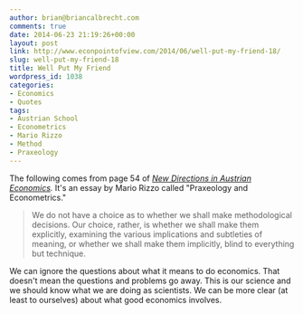 ```yaml
---
author: brian@briancalbrecht.com
comments: true
date: 2014-06-23 21:19:26+00:00
layout: post
link: http://www.econpointofview.com/2014/06/well-put-my-friend-18/
slug: well-put-my-friend-18
title: Well Put My Friend
wordpress_id: 1038
categories:
- Economics
- Quotes
tags:
- Austrian School
- Econometrics
- Mario Rizzo
- Method
- Praxeology
---
```


The following comes from page 54 of _[New Directions in Austrian Economics](https://mises.org/books/newdirections.pdf)._ It's an essay by Mario Rizzo called "Praxeology and Econometrics."


<blockquote>We do not have a choice as to whether we shall make methodological decisions. Our choice, rather, is whether we shall make them explicitly, examining the various implications and subtleties of meaning, or whether we shall make them implicitly, blind to everything but technique.</blockquote>


We can ignore the questions about what it means to do economics. That doesn't mean the questions and problems go away. This is our science and we should know what we are doing as scientists. We can be more clear (at least to ourselves) about what good economics involves.

